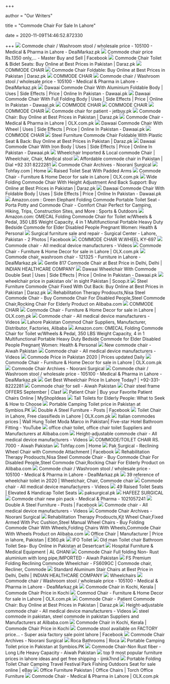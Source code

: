 +++
        
author = "Our Writers"
        
title = "Commode Chair For Sale In Lahore"
        
date = 2020-11-09T14:46:52.872330
        
+++
[ ![](https://dealmarkaz.pk/oc-content/uploads/1051/322361.jpg)](https://dealmarkaz.pk/oc-content/uploads/1051/322361.jpg) Commode chair / Washroom stool / wholesale price - 105100 - Medical &  Pharma in Lahore - DealMarkaz.pk
[ ![](https://lookaside.fbsbx.com/lookaside/crawler/media/?media_id=2278656989086590)](https://lookaside.fbsbx.com/lookaside/crawler/media/?media_id=2278656989086590) Commode chair price Rs.1350 only,... - Master Buy and Sell | Facebook
[ ![](https://static-01.daraz.pk/p/4d5231db78b2176e57e831bf7f7ccbc2.jpg_340x340q80.jpg_.webp)](https://static-01.daraz.pk/p/4d5231db78b2176e57e831bf7f7ccbc2.jpg_340x340q80.jpg_.webp) Commode Chair Toilet & Bidet Seats: Buy Online at Best Prices in Pakistan |  Daraz.pk
[ ![](http://www.medicalonline.pk/image/data/REHABLITATION/COMMODE%20CHAIRS/KY-817.jpg)](http://www.medicalonline.pk/image/data/REHABLITATION/COMMODE%20CHAIRS/KY-817.jpg) COMMODE CHAIR
[ ![](https://static-01.daraz.pk/p/07e8175062dd94f1b9d7a441a15a5bf3.jpg_340x340q80.jpg_.webp)](https://static-01.daraz.pk/p/07e8175062dd94f1b9d7a441a15a5bf3.jpg_340x340q80.jpg_.webp) Commode Chair Foldable: Buy Online at Best Prices in Pakistan | Daraz.pk
[ ![](http://www.medicalonline.pk/image/data/REHABLITATION/COMMODE%20CHAIRS/KY-896.jpg)](http://www.medicalonline.pk/image/data/REHABLITATION/COMMODE%20CHAIRS/KY-896.jpg) COMMODE CHAIR
[ ![](https://dealmarkaz.pk/oc-content/uploads/1051/322362.jpg)](https://dealmarkaz.pk/oc-content/uploads/1051/322362.jpg) Commode chair / Washroom stool / wholesale price - 105100 - Medical &  Pharma in Lahore - DealMarkaz.pk
[ ![](https://products.dawaai.pk/2017/11/21506/item/dawdaw21506_101512045299.jpg)](https://products.dawaai.pk/2017/11/21506/item/dawdaw21506_101512045299.jpg) Dawaai Commode Chair With Aluminium Foldable Body | Uses | Side Effects |  Price | Online In Pakistan - Dawaai.pk
[ ![](https://products.dawaai.pk/2017/11/21496/zoom/dawdaw21496_101512045359.jpg)](https://products.dawaai.pk/2017/11/21496/zoom/dawdaw21496_101512045359.jpg) Dawaai Commode Chair With Full Folding Body | Uses | Side Effects | Price |  Online In Pakistan - Dawaai.pk
[ ![](http://www.medicalonline.pk/image/data/REHABLITATION/COMMODE%20CHAIRS/KY-894.jpg)](http://www.medicalonline.pk/image/data/REHABLITATION/COMMODE%20CHAIRS/KY-894.jpg) COMMODE CHAIR
[ ![](http://www.medicalonline.pk/image/data/REHABLITATION/COMMODE%20CHAIRS/KY-8941.jpg)](http://www.medicalonline.pk/image/data/REHABLITATION/COMMODE%20CHAIRS/KY-8941.jpg) COMMODE CHAIR
[ ![](http://www.medicalonline.pk/image/cache/data/REHABLITATION/COMMODE%20CHAIRS/KY-814-202x224.jpg)](http://www.medicalonline.pk/image/cache/data/REHABLITATION/COMMODE%20CHAIRS/KY-814-202x224.jpg) COMMODE CHAIR
[ ![](https://jetbuy.pk/wp-content/uploads/2020/04/Commode-chair-for-patients-price-in-pakistan.jpg)](https://jetbuy.pk/wp-content/uploads/2020/04/Commode-chair-for-patients-price-in-pakistan.jpg) Commode chair for patient - jetbuy.pk
[ ![](https://static-01.daraz.pk/p/e8ddf9993ce0c06a8907c94c30abf12a.jpg_340x340q80.jpg_.webp)](https://static-01.daraz.pk/p/e8ddf9993ce0c06a8907c94c30abf12a.jpg_340x340q80.jpg_.webp) Commode Chair: Buy Online at Best Prices in Pakistan | Daraz.pk
[ ![](https://apollo-singapore.akamaized.net/v1/files/6ul3f8jkvika1-PK/image;s=272x0)](https://apollo-singapore.akamaized.net/v1/files/6ul3f8jkvika1-PK/image;s=272x0) Commode Chair - Medical & Pharma in Lahore | OLX.com.pk
[ ![](https://products.dawaai.pk/2017/11/21507/zoom/dawdaw21507_101512045241.jpg)](https://products.dawaai.pk/2017/11/21507/zoom/dawdaw21507_101512045241.jpg) Dawaai Commode Chair With Wheel | Uses | Side Effects | Price | Online In  Pakistan - Dawaai.pk
[ ![](http://www.medicalonline.pk/image/data/REHABLITATION/COMMODE%20CHAIRS/KY-696.jpg)](http://www.medicalonline.pk/image/data/REHABLITATION/COMMODE%20CHAIRS/KY-696.jpg) COMMODE CHAIR
[ ![](https://static-01.daraz.pk/p/1753ead62d35c16815cd4eb8ccdcd645.jpg_340x340q80.jpg_.webp)](https://static-01.daraz.pk/p/1753ead62d35c16815cd4eb8ccdcd645.jpg_340x340q80.jpg_.webp) Steel Furniture Commode Chair Foldable With Plastic Seat & Back: Buy Online  at Best Prices in Pakistan | Daraz.pk
[ ![](https://products.dawaai.pk/2017/11/21511/item/dawdaw21511_101512045212.jpg)](https://products.dawaai.pk/2017/11/21511/item/dawdaw21511_101512045212.jpg) Dawaai Commode Chair With Iron Body | Uses | Side Effects | Price | Online  In Pakistan - Dawaai.pk
[ ![](https://i.pinimg.com/474x/3a/c7/f8/3ac7f8024c894b4cc4fa97dbc53e6210.jpg)](https://i.pinimg.com/474x/3a/c7/f8/3ac7f8024c894b4cc4fa97dbc53e6210.jpg) Wheelchair Imported &amp; Local commode Chair | Wheelchair, Chair, Medical  stool
[ ![](https://www.dailypostshare.com/wp-content/uploads/2018/12/Commode-chair-price-in-Pakistan-1.jpg)](https://www.dailypostshare.com/wp-content/uploads/2018/12/Commode-chair-price-in-Pakistan-1.jpg) Affordable commode chair in Pakistan | Dial +92 331 8222281
[ ![](https://nooranisurgical.com/wp-content/uploads/2018/01/FS899-300x400.jpg)](https://nooranisurgical.com/wp-content/uploads/2018/01/FS899-300x400.jpg) Commode Chair Archives - Noorani Surgical
[ ![](https://www.tohfay.com/images/products/0_pid_4170.jpg)](https://www.tohfay.com/images/products/0_pid_4170.jpg) Tohfay.com | Home
[ ![](https://www.paksurgical.pk/image/cache/data/Commode%20raised%20Seat-500x500.jpeg)](https://www.paksurgical.pk/image/cache/data/Commode%20raised%20Seat-500x500.jpeg) Raised Toilet Seat With Padded Arms
[ ![](https://apollo-singapore.akamaized.net/v1/files/5xqf0nu3rbz-PK/image;s=272x0)](https://apollo-singapore.akamaized.net/v1/files/5xqf0nu3rbz-PK/image;s=272x0) Commode Chair - Furniture & Home Decor for sale in Lahore | OLX.com.pk
[ ![](https://static-01.daraz.pk/p/7e6869430af0032f945aa30ed4365f3b.jpg_340x340q80.jpg_.webp)](https://static-01.daraz.pk/p/7e6869430af0032f945aa30ed4365f3b.jpg_340x340q80.jpg_.webp) Wide Folding Commode Chair With Height Adjustment And Back Support: Buy  Online at Best Prices in Pakistan | Daraz.pk
[ ![](https://products.dawaai.pk/2017/11/21504/item/dawdaw21504_101512045312.jpg)](https://products.dawaai.pk/2017/11/21504/item/dawdaw21504_101512045312.jpg) Dawaai Commode Chair With Foldable Body | Uses | Side Effects | Price |  Online In Pakistan - Dawaai.pk
[ ![](https://images-na.ssl-images-amazon.com/images/I/81soB0zKNLL._AC_SL1500_.jpg)](https://images-na.ssl-images-amazon.com/images/I/81soB0zKNLL._AC_SL1500_.jpg) Amazon.com : Green Elephant Folding Commode Portable Toilet Seat - Porta  Potty and Commode Chair - Comfort Chair Perfect for Camping, Hiking, Trips,  Construction Sites, and More : Sports & Outdoors
[ ![](https://images-na.ssl-images-amazon.com/images/I/519yDwjiEPL._AC_SX679_.jpg)](https://images-na.ssl-images-amazon.com/images/I/519yDwjiEPL._AC_SX679_.jpg) Amazon.com: OMECAL Folding Commode Chair for Toilet w/Wheels & Pedal, 350  LBS Weight Capacity, 4 in 1 Multifunctional Portable Heavy Duty Bedside  Commode for Elder Disabled People Pregnant Women: Health & Personal
[ ![](https://lookaside.fbsbx.com/lookaside/crawler/media/?media_id=275804476163339)](https://lookaside.fbsbx.com/lookaside/crawler/media/?media_id=275804476163339) Surgical furniture sale and repair - Surgical Center - Lahore, Pakistan - 2  Photos | Facebook
[ ![](https://www.paksurgical.pk/image/cache/data/REHABLITATION/COMMODE%20CHAIRS/KY-697-500x500.jpg)](https://www.paksurgical.pk/image/cache/data/REHABLITATION/COMMODE%20CHAIRS/KY-697-500x500.jpg) COMMODE CHAIR W.WHEEL KY-697
[ ![](https://img.medicalexpo.com/images_me/photo-m2/104321-8897327.jpg)](https://img.medicalexpo.com/images_me/photo-m2/104321-8897327.jpg) Commode chair - All medical device manufacturers - Videos
[ ![](https://apollo-singapore.akamaized.net/v1/files/47fitfxf5bei3-PK/image;s=272x0)](https://apollo-singapore.akamaized.net/v1/files/47fitfxf5bei3-PK/image;s=272x0) Commode Chair - Furniture & Home Decor for sale in Lahore | OLX.com.pk
[ ![](https://dealmarkaz.pk/oc-content/uploads/1213/384229.jpg)](https://dealmarkaz.pk/oc-content/uploads/1213/384229.jpg) Commode chair, washroom chair - 121325 - Furniture in Lahore - DealMarkaz.pk
[ ![](https://tiimg.tistatic.com/fp/1/004/618/gentle-817-commode-chair-349.jpg)](https://tiimg.tistatic.com/fp/1/004/618/gentle-817-commode-chair-349.jpg) Gentle 817 Commode Chair at Best Price in Delhi, Delhi | INDIAN HEALTHCARE  COMPANY
[ ![](https://products.dawaai.pk/2017/11/21500/item/dawdaw21500_101512045333.jpg)](https://products.dawaai.pk/2017/11/21500/item/dawdaw21500_101512045333.jpg) Dawaai Wheelchair With Commode Double Seat | Uses | Side Effects | Price |  Online In Pakistan - Dawaai.pk
[ ![](https://img.scoop.it/SSinC8koT2EZxkbbEToRETl72eJkfbmt4t8yenImKBVvK0kTmF0xjctABnaLJIm9)](https://img.scoop.it/SSinC8koT2EZxkbbEToRETl72eJkfbmt4t8yenImKBVvK0kTmF0xjctABnaLJIm9) wheelchair price in pakistan olx' in sight Pakistan | Scoop.it
[ ![](https://static-01.daraz.pk/p/a6abf9ae008cbf6fd4a4b87a88188eea.jpg_340x340q80.jpg_.webp)](https://static-01.daraz.pk/p/a6abf9ae008cbf6fd4a4b87a88188eea.jpg_340x340q80.jpg_.webp) Steel Furniture Commode Chair Fixed With Out Back: Buy Online at Best Prices  in Pakistan | Daraz.pk
[ ![](https://sc01.alicdn.com/kf/UT81zVRXARaXXagOFbXN/738412102/UT81zVRXARaXXagOFbXN.jpg)](https://sc01.alicdn.com/kf/UT81zVRXARaXXagOFbXN/738412102/UT81zVRXARaXXagOFbXN.jpg) Rehabilitation Therapy Prodoucts,Nisa Steel Commode Chair - Buy Commode  Chair For Disabled People,Steel Commode Chair,Rocking Chair For Elderly  Product on Alibaba.com
[ ![](http://www.medicalonline.pk/image/data/REHABLITATION/COMMODE%20CHAIRS/KY-899-A.jpg)](http://www.medicalonline.pk/image/data/REHABLITATION/COMMODE%20CHAIRS/KY-899-A.jpg) COMMODE CHAIR
[ ![](https://apollo-singapore.akamaized.net/v1/files/dpvaeg6ivd2i1-PK/image;s=272x0)](https://apollo-singapore.akamaized.net/v1/files/dpvaeg6ivd2i1-PK/image;s=272x0) Commode Chair - Furniture & Home Decor for sale in Lahore | OLX.com.pk
[ ![](https://img.medicalexpo.com/images_me/photo-m2/112999-10251366.jpg)](https://img.medicalexpo.com/images_me/photo-m2/112999-10251366.jpg) Commode chair - All medical device manufacturers - Videos
[ ![](https://sc01.alicdn.com/kf/Hc71f2c3b07fd4cce99233e6b82a3b0d1n.jpg_200x200.jpg)](https://sc01.alicdn.com/kf/Hc71f2c3b07fd4cce99233e6b82a3b0d1n.jpg_200x200.jpg) Lahore Pakistan Commod Chair Suppliers, Manufacturer, Distributor,  Factories, Alibaba
[ ![](https://m.media-amazon.com/images/S/aplus-media/sc/d1f925c0-00fb-4291-ac7d-5347ff040168.__CR0,0,300,300_PT0_SX300_V1___.jpg)](https://m.media-amazon.com/images/S/aplus-media/sc/d1f925c0-00fb-4291-ac7d-5347ff040168.__CR0,0,300,300_PT0_SX300_V1___.jpg) Amazon.com: OMECAL Folding Commode Chair for Toilet w/Wheels & Pedal, 350  LBS Weight Capacity, 4 in 1 Multifunctional Portable Heavy Duty Bedside  Commode for Elder Disabled People Pregnant Women: Health & Personal
[ ![](https://apollo-singapore.akamaized.net/v1/files/19iqdhnm4o7i1-PK/image;s=1080x1921)](https://apollo-singapore.akamaized.net/v1/files/19iqdhnm4o7i1-PK/image;s=1080x1921) New commode chair - Aiwah Pakistan
[ ![](https://img.medicalexpo.com/images_me/photo-m2/76994-15765971.jpg)](https://img.medicalexpo.com/images_me/photo-m2/76994-15765971.jpg) Commode chair - All medical device manufacturers - Videos
[ ![](https://www.shoppingum.com/static/store/products/dawaai/fb0600b30c7837ed86c87d0a81693c22.jpg)](https://www.shoppingum.com/static/store/products/dawaai/fb0600b30c7837ed86c87d0a81693c22.jpg) Commode Price in Pakistan 2020 | Prices updated Daily
[ ![](https://apollo-singapore.akamaized.net/v1/files/x63ilzssrri02-PK/image;s=272x0)](https://apollo-singapore.akamaized.net/v1/files/x63ilzssrri02-PK/image;s=272x0) Commode Chair - Furniture & Home Decor for sale in Lahore | OLX.com.pk
[ ![](https://nooranisurgical.com/wp-content/uploads/2015/08/FS798L-300x400.jpg)](https://nooranisurgical.com/wp-content/uploads/2015/08/FS798L-300x400.jpg) Commode Chair Archives - Noorani Surgical
[ ![](https://dealmarkaz.pk/oc-content/uploads/1051/322365_thumbnail.jpg)](https://dealmarkaz.pk/oc-content/uploads/1051/322365_thumbnail.jpg) Commode chair / Washroom stool / wholesale price - 105100 - Medical &  Pharma in Lahore - DealMarkaz.pk
[ ![](https://www.dailypostshare.com/wp-content/uploads/2019/04/Wheelchair-Price-in-Lahore-Today.jpg)](https://www.dailypostshare.com/wp-content/uploads/2019/04/Wheelchair-Price-in-Lahore-Today.jpg) Get Best Wheelchair Price In Lahore Today? | +92-331-8222281
[ ![](https://apollo-singapore.akamaized.net/v1/files/xzs584xnwgmr-PK/image;s=1080x1440)](https://apollo-singapore.akamaized.net/v1/files/xzs584xnwgmr-PK/image;s=1080x1440) Commode chair for sell - Aiwah Pakistan
[ ![](https://img.clasf.pk/2019/06/25/Commode-Chair-Steel-coated-896E2-WH-SL-20190625094153.7059630015.jpg)](https://img.clasf.pk/2019/06/25/Commode-Chair-Steel-coated-896E2-WH-SL-20190625094153.7059630015.jpg) Chair steel frame  OFFERS September  | Clasf
[ ![](https://www.myshopideas.com/image/cache/catalog/medical%20equipment/8000-270x270.jpg)](https://www.myshopideas.com/image/cache/catalog/medical%20equipment/8000-270x270.jpg) Patient Chair | Buy your Favorite Patient Chairs Online | MyShopIdeas
[ ![](https://www.greatseniorliving.com/assets/img/tall-toilets-@3X.jpg)](https://www.greatseniorliving.com/assets/img/tall-toilets-@3X.jpg) Tall Toilets for Elderly People: What to Seek & How to Choose
[ ![](https://beingoutside.files.wordpress.com/2011/12/portable-camping-toilets5.jpg)](https://beingoutside.files.wordpress.com/2011/12/portable-camping-toilets5.jpg) Portable Camping Toilet price in Pakistan at Symbios.PK
[ ![](https://lookaside.fbsbx.com/lookaside/crawler/media/?media_id=2611629618914616)](https://lookaside.fbsbx.com/lookaside/crawler/media/?media_id=2611629618914616) Double A Steel Furniture - Posts | Facebook
[ ![](https://apollo-singapore.akamaized.net/v1/files/khlwvnwq97ty1-PK/image)](https://apollo-singapore.akamaized.net/v1/files/khlwvnwq97ty1-PK/image) Toilet Chair in Lahore, Free classifieds in Lahore | OLX.com.pk
[ ![](https://i.ytimg.com/vi/rkYeNT-6LxI/maxresdefault.jpg)](https://i.ytimg.com/vi/rkYeNT-6LxI/maxresdefault.jpg) Italian commodes prices | Wall Hung Toilet Moda Marco in Pakistan|  Five-star Hotel Bathroom Fitting - YouTube
[ ![](https://s.alicdn.com/@sc01/kf/H20edcf5195494e9181fc9009522d55daK.jpg_300x300.jpg)](https://s.alicdn.com/@sc01/kf/H20edcf5195494e9181fc9009522d55daK.jpg_300x300.jpg) office chair toilet, office chair toilet Suppliers and Manufacturers at  Alibaba.com
[ ![](https://img.medicalexpo.com/images_me/photo-m2/74656-13839729.jpg)](https://img.medicalexpo.com/images_me/photo-m2/74656-13839729.jpg) Height-adjustable commode chair - All medical device manufacturers - Videos
[ ![](https://apollo-singapore.akamaized.net/v1/files/fo84jxuxzvh81-PK/image;s=505x898)](https://apollo-singapore.akamaized.net/v1/files/fo84jxuxzvh81-PK/image;s=505x898) COMMODE/TOILET CHAIR RS. 7000 - Aiwah Pakistan
[ ![](https://www.tohfay.com/images/products/5c0f7d238a7eb.JPG)](https://www.tohfay.com/images/products/5c0f7d238a7eb.JPG) Tohfay.com | Home
[ ![](https://lookaside.fbsbx.com/lookaside/crawler/media/?media_id=306883556644344&get_thumbnail=1)](https://lookaside.fbsbx.com/lookaside/crawler/media/?media_id=306883556644344&get_thumbnail=1) Pak Surgical - Reclining Wheel Chair with Commode Attachment | Facebook
[ ![](https://sc01.alicdn.com/kf/UT8lrxSXvxaXXagOFbXs/738412102/UT8lrxSXvxaXXagOFbXs.jpg_.webp)](https://sc01.alicdn.com/kf/UT8lrxSXvxaXXagOFbXs/738412102/UT8lrxSXvxaXXagOFbXs.jpg_.webp) Rehabilitation Therapy Prodoucts,Nisa Steel Commode Chair - Buy Commode  Chair For Disabled People,Steel Commode Chair,Rocking Chair For Elderly  Product on Alibaba.com
[ ![](https://dealmarkaz.pk/oc-content/uploads/1051/322363_thumbnail.jpg)](https://dealmarkaz.pk/oc-content/uploads/1051/322363_thumbnail.jpg) Commode chair / Washroom stool / wholesale price - 105100 - Medical &  Pharma in Lahore - DealMarkaz.pk
[ ![](https://i.pinimg.com/originals/48/81/01/4881016426b20deff65aa4dfaaaede9b.jpg)](https://i.pinimg.com/originals/48/81/01/4881016426b20deff65aa4dfaaaede9b.jpg) 39 reference of wheelchair toilet in 2020 | Wheelchair, Chair, Commode chair
[ ![](https://img.medicalexpo.com/images_me/photo-m2/74656-13839235.jpg)](https://img.medicalexpo.com/images_me/photo-m2/74656-13839235.jpg) Commode chair - All medical device manufacturers - Videos
[ ![](https://image.rehabmart.com/include-mt/img-resize.asp?path=/imagesfromrd/ph_shower_commode_chair_3.jpg&newwidth=210&quality=80)](https://image.rehabmart.com/include-mt/img-resize.asp?path=/imagesfromrd/ph_shower_commode_chair_3.jpg&newwidth=210&quality=80) 49 Raised Toilet Seats | Elevated & Handicap Toilet Seats
[ ![](https://www.paksurgical.pk/image/cache/data/products/Wheel%20chair%20commode%20Ky608GC-189x280.jpeg)](https://www.paksurgical.pk/image/cache/data/products/Wheel%20chair%20commode%20Ky608GC-189x280.jpeg) paksurgical.pk
[ ![](https://cdn.shopify.com/s/files/1/0006/3392/9781/products/KY-881_250x250@2x.jpg?v=1549025789)](https://cdn.shopify.com/s/files/1/0006/3392/9781/products/KY-881_250x250@2x.jpg?v=1549025789) HAFEEZ SURGICAL
[ ![](https://apollo-singapore.akamaized.net/v1/files/i4edp64qr7ny-PK/image;s=850x0)](https://apollo-singapore.akamaized.net/v1/files/i4edp64qr7ny-PK/image;s=850x0) Commode chair new pin pack - Medical & Pharma - 1021057241
[ ![](https://lookaside.fbsbx.com/lookaside/crawler/media/?media_id=1532333950177527)](https://lookaside.fbsbx.com/lookaside/crawler/media/?media_id=1532333950177527) Double A Steel Furniture - Posts | Facebook
[ ![](https://img.medicalexpo.com/images_me/photo-m2/125299-14016163.jpg)](https://img.medicalexpo.com/images_me/photo-m2/125299-14016163.jpg) Commode chair - All medical device manufacturers - Videos
[ ![](https://nooranisurgical.com/wp-content/uploads/2018/01/FS813-300x400.jpg)](https://nooranisurgical.com/wp-content/uploads/2018/01/FS813-300x400.jpg) Commode Chair Archives - Noorani Surgical
[ ![](https://sc01.alicdn.com/kf/UT8K70MXrFaXXagOFbX3.jpg_350x350.jpg)](https://sc01.alicdn.com/kf/UT8K70MXrFaXXagOFbX3.jpg_350x350.jpg) Rehabilitation Therapy Prodoucts,Kjt Wheel Chair,Fixed Armed With Pvc  Cushion,Steel Manual Wheel Chairs - Buy Folding Commode Chair With  Wheels,Folding Chairs With Wheels,Commode Chair With Wheels Product on  Alibaba.com
[ ![](https://www.e360.pk/ProductsPhotos/1903185567061552887251.jpg)](https://www.e360.pk/ProductsPhotos/1903185567061552887251.jpg) Office Chair | Manufacturer | Price in lahore, Pakistan | E360.pk
[ ![](http://www.poloceramics.com/294-large_default/ifo-toilet-suite.jpg)](http://www.poloceramics.com/294-large_default/ifo-toilet-suite.jpg) IFO Toilet
[ ![](https://images-na.ssl-images-amazon.com/images/I/41I4rWkt90L.jpg)](https://images-na.ssl-images-amazon.com/images/I/41I4rWkt90L.jpg) Old man Toilet chair Bathroom Toilet Sea- Buy Online in Pakistan at  Desertcart
[ ![](https://www.alghani.pk/wp-content/uploads/2018/11/Hospital-Bed-1.jpg)](https://www.alghani.pk/wp-content/uploads/2018/11/Hospital-Bed-1.jpg) Hospital Furniture & Medical Equipment | AL GHANI
[ ![](https://apollo-singapore.akamaized.net/v1/files/9egrso5eex3l2-PK/image;s=1080x1921)](https://apollo-singapore.akamaized.net/v1/files/9egrso5eex3l2-PK/image;s=1080x1921) Commode Chair Full folding Non- Rust aluminium with long pipe,IMPORTED -  Aiwah Pakistan
[ ![](https://i.pinimg.com/originals/94/35/ce/9435ce4b84095eafc6f7637336a6c059.jpg)](https://i.pinimg.com/originals/94/35/ce/9435ce4b84095eafc6f7637336a6c059.jpg) FS Premium Folding Reclining Commode Wheelchair - FS609GC | Commode chair,  Recliner, Commode
[ ![](https://tiimg.tistatic.com/fp/1/006/258/standard-aluminum-stair-chairs-797.jpg)](https://tiimg.tistatic.com/fp/1/006/258/standard-aluminum-stair-chairs-797.jpg) Standard Aluminum Stair Chairs at Best Price in Delhi, Delhi | INDIAN  HEALTHCARE COMPANY
[ ![](http://www.paksurgical.pk/image/cache/data/products/CP%20Chair%20KY958LC-592x308.jpg)](http://www.paksurgical.pk/image/cache/data/products/CP%20Chair%20KY958LC-592x308.jpg) Wheelchairs
[ ![](https://dealmarkaz.pk/oc-content/uploads/1051/322364_thumbnail.jpg)](https://dealmarkaz.pk/oc-content/uploads/1051/322364_thumbnail.jpg) Commode chair / Washroom stool / wholesale price - 105100 - Medical &  Pharma in Lahore - DealMarkaz.pk
[ ![](https://5.imimg.com/data5/SH/GC/MY-41273413/hospital-commode-chair-250x250.jpg)](https://5.imimg.com/data5/SH/GC/MY-41273413/hospital-commode-chair-250x250.jpg) Commode Chair in Kochi, Kerala | Commode Chair Price in Kochi
[ ![](https://apollo-singapore.akamaized.net/v1/files/ngy93m63yagv2-PK/image;s=272x0)](https://apollo-singapore.akamaized.net/v1/files/ngy93m63yagv2-PK/image;s=272x0) Commod Chair - Furniture & Home Decor for sale in Lahore | OLX.com.pk
[ ![](https://static-01.daraz.pk/p/b2f3cc3f2341bec37184d6a8b0053bc4.jpg_340x340q80.jpg_.webp)](https://static-01.daraz.pk/p/b2f3cc3f2341bec37184d6a8b0053bc4.jpg_340x340q80.jpg_.webp) Commode Chair - Patient Commode Chair: Buy Online at Best Prices in  Pakistan | Daraz.pk
[ ![](https://img.medicalexpo.com/images_me/photo-m2/122099-15602317.jpg)](https://img.medicalexpo.com/images_me/photo-m2/122099-15602317.jpg) Height-adjustable commode chair - All medical device manufacturers - Videos
[ ![](https://s.alicdn.com/@sc01/kf/HTB1NjzoRVXXXXXzXXXXq6xXFXXXZ.jpg_300x300.jpg)](https://s.alicdn.com/@sc01/kf/HTB1NjzoRVXXXXXzXXXXq6xXFXXXZ.jpg_300x300.jpg) steel commode in pakistan, steel commode in pakistan Suppliers and  Manufacturers at Alibaba.com
[ ![](https://5.imimg.com/data5/UR/XP/CB/SELLER-2955455/stool-with-pot-commode-chair-250x250.jpg)](https://5.imimg.com/data5/UR/XP/CB/SELLER-2955455/stool-with-pot-commode-chair-250x250.jpg) Commode Chair in Kochi, Kerala | Commode Chair Price in Kochi
[ ![](https://lookaside.fbsbx.com/lookaside/crawler/media/?media_id=142615382881999)](https://lookaside.fbsbx.com/lookaside/crawler/media/?media_id=142615382881999) Commode stool available on FACTORY price... - Super asia factory sale point  lahore | Facebook
[ ![](https://nooranisurgical.com/wp-content/uploads/2018/01/7001AW-6500-300x400.jpg)](https://nooranisurgical.com/wp-content/uploads/2018/01/7001AW-6500-300x400.jpg) Commode Chair Archives - Noorani Surgical
[ ![](http://www.roca.com/roca-web-static/resources/4_In_Wash_slideshow_COM.321cbfdc-3d22-4287-9956-0b95b82a81cb.jpg)](http://www.roca.com/roca-web-static/resources/4_In_Wash_slideshow_COM.321cbfdc-3d22-4287-9956-0b95b82a81cb.jpg) Roca Bathrooms | Roca
[ ![](http://i00.i.aliimg.com/wsphoto/v0/642346638_1/24L-New-Portable-Toilet-for-Travel-Camping-Outdoor-Indoor-emergency-outside.jpg)](http://i00.i.aliimg.com/wsphoto/v0/642346638_1/24L-New-Portable-Toilet-for-Travel-Camping-Outdoor-Indoor-emergency-outside.jpg) Portable Camping Toilet price in Pakistan at Symbios.PK
[ ![](https://apollo-singapore.akamaized.net/v1/files/3f80hceqj7ms3-PK/image;s=1080x1921)](https://apollo-singapore.akamaized.net/v1/files/3f80hceqj7ms3-PK/image;s=1080x1921) Commode Chair-Non Rust fiber -Long Life Heavy Capacity - Aiwah Pakistan
[ ![](https://i0.wp.com/ae01.alicdn.com/kf/HLB1G07gXzzuK1RjSspeq6ziHVXa8/64-Portable-Closet-Storage-Organizer-Wardrobe-Clothes-Rack-With-Shelves-Black-DIY-Non-woven-Fold-Portable.jpg?crop=5,2,900,500&quality=2886)](https://i0.wp.com/ae01.alicdn.com/kf/HLB1G07gXzzuK1RjSspeq6ziHVXa8/64-Portable-Closet-Storage-Organizer-Wardrobe-Clothes-Rack-With-Shelves-Black-DIY-Non-woven-Fold-Portable.jpg?crop=5,2,900,500&quality=2886) top 9 most popular furniture prices in lahore ideas and get free shipping -  ijmk7nnd
[ ![](https://i.ebayimg.com/images/g/rGwAAOSwmFde0Mr~/s-l225.jpg)](https://i.ebayimg.com/images/g/rGwAAOSwmFde0Mr~/s-l225.jpg) Portable Folding Toilet Chair Camping Travel Festival Park Fishing Outdoors  Seat for sale online | eBay
[ ![](https://torch.b-cdn.net/wp-content/uploads/2020/06/chair-lahore.png)](https://torch.b-cdn.net/wp-content/uploads/2020/06/chair-lahore.png) Office Furniture Pakistan | Office Chairs | Torch Office Furniture
[ ![](https://apollo-singapore.akamaized.net/v1/files/otqq8hhddr7o3-PK/image;s=272x0)](https://apollo-singapore.akamaized.net/v1/files/otqq8hhddr7o3-PK/image;s=272x0) Commode Chair - Medical & Pharma in Lahore | OLX.com.pk
